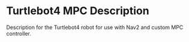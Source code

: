 # Turtlebot4 MPC Description

Description for the Turtlebot4 robot for use with Nav2 and custom MPC controller.
